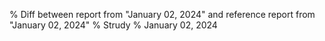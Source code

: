 % Diff between report from "January 02, 2024" and reference report from "January 02, 2024"
% Strudy
% January 02, 2024


